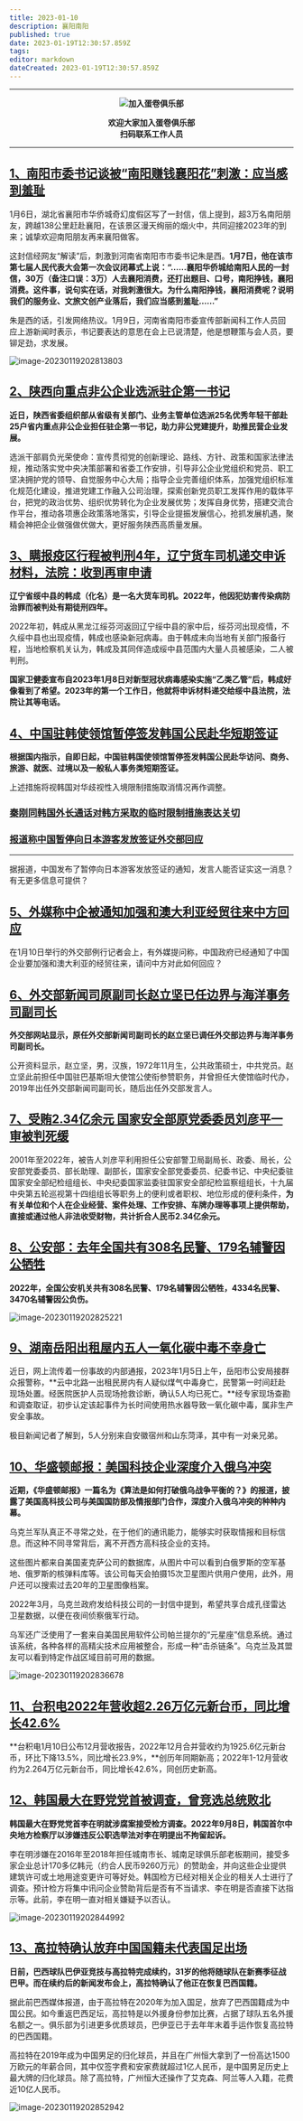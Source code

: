 ```yaml
---
title: 2023-01-10
description: 襄阳南阳
published: true
date: 2023-01-19T12:30:57.859Z
tags: 
editor: markdown
dateCreated: 2023-01-19T12:30:57.859Z
---
```


<div class="podcast-player"></div>

---

<center style="font-weight:bold;">
  <img src="/assets/join.png" alt="加入蛋卷俱乐部"><br/>
  <p>欢迎大家加入蛋卷俱乐部<br/>扫码联系工作人员</p>
</center>

---

## [1、南阳市委书记谈被“南阳赚钱襄阳花”刺激：应当感到羞耻](https://weibo.cn/sinaurl?u=https%3A%2F%2Fwww.163.com%2Fdy%2Farticle%2FHQLT9ULA053469M5.html)

 

1月6日，湖北省襄阳市华侨城奇幻度假区写了一封信，信上提到，超3万名南阳朋友，跨越138公里赶赴襄阳，在该景区漫天绚丽的烟火中，共同迎接2023年的到来；诚挚欢迎南阳朋友再来襄阳做客。

 

这封信经网友“解读”后，刺激到河南省南阳市市委书记朱是西。**1月7日，他在该市第七届人民代表大会第一次会议闭幕式上说：“……襄阳华侨城给南阳人民的一封信，30万（备注口误：3万）人去襄阳消费，还打出题目、口号，南阳挣钱，襄阳消费。这件事，说句实在话，对我刺激很大。为什么南阳挣钱，襄阳消费呢？说明我们的服务业、文旅文创产业落后，我们应当感到羞耻……”**

 

朱是西的话，引发网络热议。1月9日，河南省南阳市委宣传部新闻科工作人员回应上游新闻时表示，书记要表达的意思在会上已说清楚，他是想鞭策与会人员，要铆足劲，求发展。

![image-20230119202813803](https://img.bedtime.news/2023/01/19/63c9378f24b12.png)

## [2、陕西向重点非公企业选派驻企第一书记](https://weibo.cn/sinaurl?u=http%3A%2F%2Fwww.shaanxi.gov.cn%2Fxw%2Fsxyw%2F202301%2Ft20230110_2271031.html)

 

**近日，陕西省委组织部从省级有关部门、业务主管单位选派25名优秀年轻干部赴25户省内重点非公企业担任驻企第一书记，助力非公党建提升，助推民营企业发展。**

 

选派干部肩负光荣使命：宣传贯彻党的创新理论、路线、方针、政策和国家法律法规，推动落实党中央决策部署和省委工作安排，引导非公企业党组织和党员、职工坚决拥护党的领导、自觉服务中心大局；指导企业完善组织体系，加强党组织标准化规范化建设，推进党建工作融入公司治理，探索创新党员职工发挥作用的载体平台，把党的政治优势、组织优势转化为企业发展优势；发挥自身优势，搭建交流合作平台，推动各项惠企政策落地落实，引导企业提振发展信心，抢抓发展机遇，聚精会神把企业做强做优做大，更好服务陕西高质量发展。

 

 

## [3、瞒报疫区行程被判刑4年，辽宁货车司机递交申诉材料，法院：收到再审申请](https://weibo.cn/sinaurl?u=https%3A%2F%2Fnews.ifeng.com%2Fc%2F8MSbr9Dh1q6+)

 

**辽宁省绥中县的韩成（化名）是一名大货车司机。2022年，他因犯妨害传染病防治罪而被判处有期徒刑四年。**

 

2022年初，韩成从黑龙江绥芬河返回辽宁绥中县的家中后，绥芬河出现疫情，不久绥中县也出现疫情，韩成也感染新冠病毒。由于韩成未向当地有关部门报备行程，当地检察机关认为，韩成及其同伴造成绥中县范围内大量人员被感染，二人被判刑。

 

**国家卫健委宣布自2023年1月8日对新型冠状病毒感染实施“乙类乙管”后，韩成好像看到了希望。2023年的第一个工作日，他就将申诉材料递交给绥中县法院，法院让其等电话。**

 

 

## [4、中国驻韩使领馆暂停签发韩国公民赴华短期签证](https://weibo.cn/sinaurl?u=https%3A%2F%2Fwww.jiemian.com%2Farticle%2F8719576.html)

 

**根据国内指示，自即日起，中国驻韩国使领馆暂停签发韩国公民赴华访问、商务、旅游、就医、过境以及一般私人事务类短期签证。**

 

上述措施将视韩国对华歧视性入境限制措施取消情况再作调整。

 

 

### [秦刚同韩国外长通话对韩方采取的临时限制措施表达关切 ](https://weibo.cn/sinaurl?u=https%3A%2F%2Fwww.fmprc.gov.cn%2Fwjbzhd%2F202301%2Ft20230109_11004647.shtml)

### [报道称中国暂停向日本游客发放签证外交部回应](https://weibo.cn/sinaurl?u=https%3A%2F%2Fwww.thepaper.cn%2FnewsDetail_forward_21496810)

****

据报道，中国发布了暂停向日本游客发放签证的通知，发言人能否证实这一消息？有无更多信息可提供？

 

 

## [5、外媒称中企被通知加强和澳大利亚经贸往来中方回应](https://weibo.cn/sinaurl?u=https%3A%2F%2Fworld.huanqiu.com%2Farticle%2F4BEMvpgLQyK)

 

在1月10日举行的外交部例行记者会上，有外媒提问称，中国政府已经通知了中国企业要加强和澳大利亚的经贸往来，请问中方对此如何回应？

 

 

## [6、外交部新闻司原副司长赵立坚已任边界与海洋事务司副司长](https://weibo.cn/sinaurl?u=https%3A%2F%2Fbaijiahao.baidu.com%2Fs%3Fid%3D1754541642950074141)

 

**外交部网站显示，原任外交部新闻司副司长的赵立坚已调任外交部边界与海洋事务司副司长。**

 

公开资料显示，赵立坚，男，汉族，1972年11月生，公共政策硕士，中共党员。赵立坚此前担任中国驻巴基斯坦大使馆公使衔参赞职务，并曾担任大使馆临时代办，2019年出任外交部新闻司副司长，随后出任外交部发言人。

 

 

## [7、受贿2.34亿余元 国家安全部原党委委员刘彦平一审被判死缓](https://weibo.cn/sinaurl?u=https%3A%2F%2Fwww.chinanews.com%2Fgn%2F2023%2F01-10%2F9931889.shtml)

 

2001年至2022年，被告人刘彦平利用担任公安部警卫局副局长、政委、局长，公安部党委委员、部长助理、副部长，国家安全部党委委员、纪委书记、中央纪委驻国家安全部纪检组组长、中央纪委国家监委驻国家安全部纪检监察组组长，十九届中央第五轮巡视第十四组组长等职务上的便利或者职权、地位形成的便利条件，**为有关单位和个人在企业经营、案件处理、工作安排、车牌办理等事项上提供帮助，直接或通过他人非法收受财物，共计折合人民币2.34亿余元。**

 

 

## [8、公安部：去年全国共有308名民警、179名辅警因公牺牲](https://weibo.cn/sinaurl?u=https%3A%2F%2Fwww.thepaper.cn%2FnewsDetail_forward_21495314)

 

**2022年，全国公安机关共有308名民警、179名辅警因公牺牲，4334名民警、3470名辅警因公负伤。**

![image-20230119202825221](https://img.bedtime.news/2023/01/19/63c937913ba4b.png)

## [9、湖南岳阳出租屋内五人一氧化碳中毒不幸身亡](https://weibo.cn/sinaurl?u=http%3A%2F%2Fnews.cnhubei.com%2Fcontent%2F2023-01%2F10%2Fcontent_15372650.html)

 

近日，网上流传着一份事故的内部通报，2023年1月5日上午，岳阳市公安局接群众报警称，**云中北路一出租民房内有人疑似煤气中毒身亡，民警第一时间赶赴现场处置。经医院医护人员现场抢救诊断，确认5人均已死亡。**经专家现场查勘和调查取证，初步认定该起事件为长时间使用热水器导致一氧化碳中毒，属非生产安全事故。

 

极目新闻记者了解到，5人分别来自安徽宿州和山东菏泽，其中有一对亲兄弟。

 

 

## [10、华盛顿邮报：美国科技企业深度介入俄乌冲突](https://weibo.cn/sinaurl?u=https%3A%2F%2Fwww.thepaper.cn%2FnewsDetail_forward_21496603)

 

**近期，《华盛顿邮报》一篇名为《算法是如何打破俄乌战争平衡的？》的报道，披露了美国高科技公司与美国国防部及情报部门合作，深度介入俄乌冲突的种种内幕。**

 

乌克兰军队真正不寻常之处，在于他们的通讯能力，能够实时获取情报和目标信息。而这种不同寻常背后，离不开西方高科技企业的支持。

 

这些图片都来自美国麦克萨公司的数据库，从图片中可以看到白俄罗斯的空军基地、俄罗斯的核弹料库等。该公司每天会拍摄15次卫星图片供用户使用，此外，用户还可以搜索过去20年的卫星图像档案。

 

2022年3月，乌克兰政府发给科技公司的一封信中提到，希望共享合成孔径雷达卫星数据，以便在夜间侦察俄军行动。

 

乌军还广泛使用了一套来自美国民用软件公司帕兰提尔的“元星座”信息系统。通过该系统，各种各样的高精尖技术应用被整合，形成一种“击杀链条”。乌克兰及其盟友可以看到特定作战区域目前可用的数据。

![image-20230119202836678](https://img.bedtime.news/2023/01/19/63c93793dc67c.png)

## [11、台积电2022年营收超2.26万亿元新台币，同比增长42.6%](https://weibo.cn/sinaurl?u=https%3A%2F%2Fwww.jiemian.com%2Farticle%2F8719926.html)

 

**台积电1月10日公布12月营收报告，2022年12月合并营收约为1925.6亿元新台币，环比下降13.5%，同比增长23.9%，**创历年同期新高；2022年1-12月营收约为2.264万亿元新台币，同比增长42.6%，同创历史新高。

 

 

## [12、韩国最大在野党党首被调查，曾竞选总统败北](https://weibo.cn/sinaurl?u=https%3A%2F%2Fwww.nbd.com.cn%2Farticles%2F2023-01-10%2F2627762.html)

 

**韩国最大在野党党首李在明就涉腐案接受检方调查。2022年9月8日，韩国首尔中央地方检察厅以涉嫌违反公职选举法对李在明提出不拘留起诉。**

 

李在明涉嫌在2016年至2018年担任城南市长、城南足球俱乐部老板期间，接受多家企业总计170多亿韩元（约合人民币9260万元）的赞助金，并向这些企业提供建筑许可或土地用途变更许可等好处。韩国检方已经对相关企业的相关人士进行了调查。预计检方将集中讯问企业赞助背后是否有不当请求、李在明是否直接下达指示等。此前，李在明一直对相关嫌疑予以否认。

![image-20230119202844992](https://img.bedtime.news/2023/01/19/63c937969e752.png)

 

## [13、高拉特确认放弃中国国籍未代表国足出场](https://weibo.cn/sinaurl?u=https%3A%2F%2Fwww.nbd.com.cn%2Farticles%2F2023-01-10%2F2627896.html)

 

**日前，巴西球队巴伊亚竞技与高拉特完成续约，31岁的他将随球队在新赛季征战巴甲。而在续约后的新闻发布会上，高拉特确认了他正在恢复巴西国籍。**

 

据此前巴西媒体报道，由于高拉特在2020年为加入国足，放弃了巴西国籍成为中国公民。如今重返巴西足坛，高拉特是以外援身份参加比赛，占据了球队五名外援名额之一。俱乐部为引进更多优质球员，巴伊亚已于去年年末着手运作恢复高拉特的巴西国籍。

 

高拉特在2019年成为中国男足的归化球员，并且在广州恒大拿到了一份高达1500万欧元的年薪合同，其中仅签字费和安家费就超过1亿人民币，是中国男足历史上最大牌的归化球员。除了高拉特，广州恒大还操作了艾克森、阿兰等人入籍，花费近10亿人民币。

![image-20230119202852942](https://img.bedtime.news/2023/01/19/63c9379a1390f.png)
